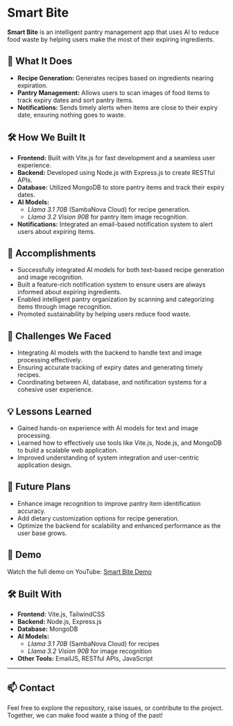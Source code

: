 # Smart Bite

**Smart Bite** is an intelligent pantry management app that uses AI to reduce food waste by helping users make the most of their expiring ingredients. 

## 🚀 What It Does

- **Recipe Generation:** Generates recipes based on ingredients nearing expiration.
- **Pantry Management:** Allows users to scan images of food items to track expiry dates and sort pantry items.
- **Notifications:** Sends timely alerts when items are close to their expiry date, ensuring nothing goes to waste.

## 🛠️ How We Built It

- **Frontend:** Built with Vite.js for fast development and a seamless user experience.
- **Backend:** Developed using Node.js with Express.js to create RESTful APIs.
- **Database:** Utilized MongoDB to store pantry items and track their expiry dates.
- **AI Models:** 
  - *Llama 3.1 70B* (SambaNova Cloud) for recipe generation.
  - *Llama 3.2 Vision 90B* for pantry item image recognition.
- **Notifications:** Integrated an email-based notification system to alert users about expiring items.

## 🌟 Accomplishments

- Successfully integrated AI models for both text-based recipe generation and image recognition.
- Built a feature-rich notification system to ensure users are always informed about expiring ingredients.
- Enabled intelligent pantry organization by scanning and categorizing items through image recognition.
- Promoted sustainability by helping users reduce food waste.

## 🤔 Challenges We Faced

- Integrating AI models with the backend to handle text and image processing effectively.
- Ensuring accurate tracking of expiry dates and generating timely recipes.
- Coordinating between AI, database, and notification systems for a cohesive user experience.

## 💡 Lessons Learned

- Gained hands-on experience with AI models for text and image processing.
- Learned how to effectively use tools like Vite.js, Node.js, and MongoDB to build a scalable web application.
- Improved understanding of system integration and user-centric application design.

## 🔮 Future Plans

- Enhance image recognition to improve pantry item identification accuracy.
- Add dietary customization options for recipe generation.
- Optimize the backend for scalability and enhanced performance as the user base grows.

## 🎥 Demo

Watch the full demo on YouTube: [Smart Bite Demo](https://youtu.be/HloCfTr_pBc)

## 🛠 Built With

- **Frontend:** Vite.js, TailwindCSS
- **Backend:** Node.js, Express.js
- **Database:** MongoDB
- **AI Models:** 
  - *Llama 3.1 70B* (SambaNova Cloud) for recipes
  - *Llama 3.2 Vision 90B* for image recognition
- **Other Tools:** EmailJS, RESTful APIs, JavaScript

---

## 📫 Contact

Feel free to explore the repository, raise issues, or contribute to the project. Together, we can make food waste a thing of the past!
